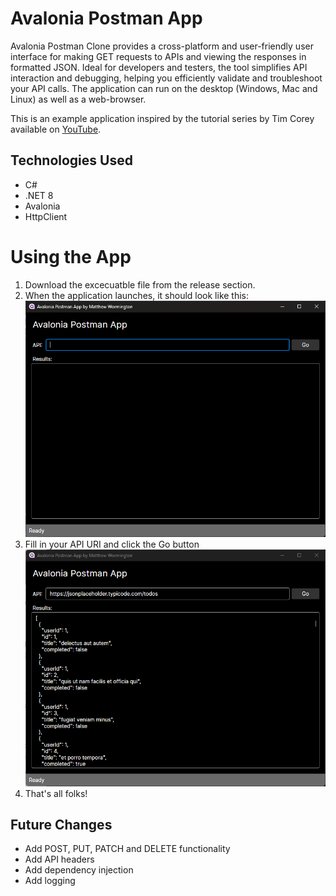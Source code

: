 # Avalonia Postman App

Avalonia Postman Clone provides a cross-platform and user-friendly user interface for making GET requests to APIs and viewing the responses in formatted JSON. Ideal for developers and testers, the tool simplifies API interaction and debugging, helping you efficiently validate and troubleshoot your API calls. The application can run on the desktop (Windows, Mac and Linux) as well as a web-browser. 

This is an example application inspired by the tutorial series by Tim Corey available on [YouTube](https://www.youtube.com/watch?v=FUqz2LF4BUs&list=PLLWMQd6PeGY3IxROaW7Hj8KFbRPg1x7mc). 

## Technologies Used
* C#
* .NET 8
* Avalonia
* HttpClient

# Using the App
1. Download the excecuatble file from the release section.
2. When the application launches, it should look like this:
![Avalonia Postman Clone ready-to-run](Images/Screenshot1.png "Ready to Run")
3. Fill in your API URI and click the Go button
![Avalonia Postman Clone results](Images/Screenshot2.png "Run Results")
4. That's all folks!

## Future Changes
* Add POST, PUT, PATCH and DELETE functionality
* Add API headers
* Add dependency injection
* Add logging

